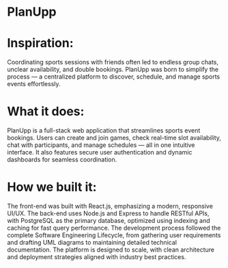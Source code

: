 # PlanUpp

# Inspiration:
Coordinating sports sessions with friends often led to endless group chats, unclear availability, and double bookings. PlanUpp was born to simplify the process — a centralized platform to discover, schedule, and manage sports events effortlessly.

# What it does:
PlanUpp is a full-stack web application that streamlines sports event bookings. Users can create and join games, check real-time slot availability, chat with participants, and manage schedules — all in one intuitive interface. It also features secure user authentication and dynamic dashboards for seamless coordination.

# How we built it:
The front-end was built with React.js, emphasizing a modern, responsive UI/UX. The back-end uses Node.js and Express to handle RESTful APIs, with PostgreSQL as the primary database, optimized using indexing and caching for fast query performance. The development process followed the complete Software Engineering Lifecycle, from gathering user requirements and drafting UML diagrams to maintaining detailed technical documentation. The platform is designed to scale, with clean architecture and deployment strategies aligned with industry best practices.

